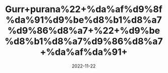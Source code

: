 ---
title: 'Gurr+purana%22+%da%af%d9%8f%da%91%d9%be%d8%b1%d8%a7%d9%86%d8%a7+%22+%d9%be%d8%b1%d8%a7%d9%86%d8%a7+%da%af%da%91+'
date: '2022-11-22' 
metatag: '' 
inventory: '0' 
draft: false 
# meta description 
shortDescripton: ''
description: 'Food+Product'
longdescription: ''
tags: ''
brand: ''
subCategory: ''
unit: '50 gm-Pk'
sellCount: '0'
featured: True
# product Price
price: '50.0'
# Product Short Description
shortDescription: ''
productID: 'E1B72974-AD47-ED11-996A-005056B3A416'
type: 'products'
category: 'Food+Product' 
thumnailproduct: 'https://eraconnect.blob.core.windows.net/product-images/aminsaddiquidawakhana/3a030b6b-7a67-4834-a130-029d49fe8054.webp' 
images:
  - image: 'https://eraconnect.blob.core.windows.net/product-images/aminsaddiquidawakhana/3a030b6b-7a67-4834-a130-029d49fe8054.webp'  
Variants:
---